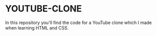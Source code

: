# YOUTUBE-CLONE
In this repository you'll find the code for a YouTube clone which I made when learning HTML and CSS.
